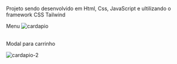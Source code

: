 Projeto sendo desenvolvido em Html, Css, JavaScript e ultilizando o framework CSS Tailwind <br>

Menu
![cardapio](https://github.com/EmersonCarlosAlvesSouza/Hamburgueria/assets/78435793/f4320328-1afd-41b8-92e3-69c5cddc3178)


<br>
Modal para carrinho


![cardapio-2](https://github.com/EmersonCarlosAlvesSouza/Hamburgueria/assets/78435793/70ee04e0-e25c-48be-af7f-caed1457536a)
